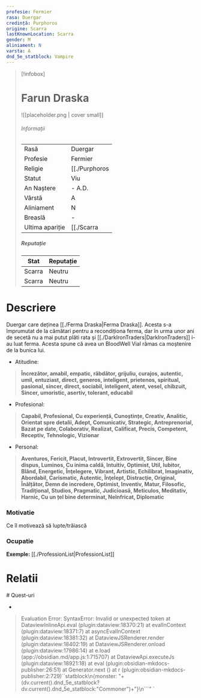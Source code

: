 ```yaml
---
profesie: Fermier
rasa: Duergar
credință: Purphoros
origine: Scarra
lastKnownLocation: Scarra
gender: M
aliniament: N
varsta: A
dnd_5e_statblock: Vampire
---
```


> [!infobox]
> # Farun Draska
> ![[placeholder.png | cover small]]
> ###### Informații
> |  |   |
> | ---- | ---- |
> | Rasă | Duergar |
> | Profesie | Fermier |
> | Religie |  [[./Purphoros|Purphoros]] |
> | Statut | Viu | 
> | An Naștere | \- A.D. |
> | Vârstă | A |
> | Aliniament | N |
> | Breaslă | \- |
> | Ultima apariție | [[./Scarra|Scarra]] |
> ##### Reputație
> | Stat |  Reputație |
> | ---- |  --- |
> | Scarra |  Neutru |
> | Scarra |  Neutru |


# Descriere
Duergar care deținea [[./Ferma Draska|Ferma Draska]]. Acesta s-a împrumutat de la cămătari pentru a recondiționa ferma, dar în urma unor ani de secetă nu a mai putut plăti rata și [[./DarkIronTraders|DarkIronTraders]] i-au luat ferma. 
Acesta spune că avea un BloodWell Vial rămas ca moștenire de la bunica lui.  
- Atitudine: 
> **Încrezător, amabil, empatic, răbdător, grijuliu, curajos, autentic, umil,  entuziast, direct, generos, inteligent, prietenos, spiritual, pasional, sincer, direct, sociabil, inteligent, atent, vesel, chibzuit,  Sincer, umoristic,  asertiv, tolerant, educabil**

- Profesional: 
> **Capabil, Profesional, Cu experiență, Cunoștințe, Creativ, Analitic, Orientat spre detalii, Adept, Comunicativ, Strategic, Antreprenorial, Bazat pe date, Colaborativ, Realizat, Calificat, Precis, Competent, Receptiv, Tehnologic, Vizionar**

- Personal: 
> **Aventuros, Fericit, Placut, Introvertit, Extrovertit, Sincer, Bine dispus, Luminos, Cu inima caldă, Intuitiv, Optimist, Util, Iubitor, Blând, Energetic, Înţelegere, Vibrant, Artistic, Echilibrat, Imaginativ, Abordabil, Carismatic, Autentic, Înţelept, Distracţie, Original, Înălțător, Demn de incredere,  Optimist, Inventiv, Matur, Filosofic, Tradiţional, Studios, Pragmatic, Judicioasă, Meticulos, Meditativ, Harnic, Cu un țel bine determinat, Neînfricat, Diplomatic**
### Motivatie
Ce îl motivează să lupte/trăiască 
### Ocupatie
**Exemple:** [[./ProfessionList|ProfessionList]]

# Relatii
<div><ul class="dataview list-view-ul"></ul></div>
# Quest-uri 
<div><ul class="dataview list-view-ul"><li><span></span></li></ul></div>



> Evaluation Error: SyntaxError: Invalid or unexpected token
    at DataviewInlineApi.eval (plugin:dataview:18370:21)
    at evalInContext (plugin:dataview:18371:7)
    at asyncEvalInContext (plugin:dataview:18381:32)
    at DataviewJSRenderer.render (plugin:dataview:18402:19)
    at DataviewJSRenderer.onload (plugin:dataview:17986:14)
    at e.load (app://obsidian.md/app.js:1:715707)
    at DataviewApi.executeJs (plugin:dataview:18921:18)
    at eval (plugin:obsidian-mkdocs-publisher:26:51)
    at Generator.next (<anonymous>)
    at r (plugin:obsidian-mkdocs-publisher:2:729)``statblock\n{monster: "+(dv.current().dnd_5e_statblock?dv.current().dnd_5e_statblock:"Commoner")+"}\n```" `
